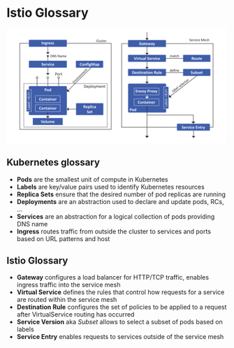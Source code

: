# Istio Glossary

![](images/istio-glossary.png)

## Kubernetes glossary

- **Pods** are the smallest unit of compute in Kubernetes
- **Labels** are key/value pairs used to identify Kubernetes resources
- **Replica Sets** ensure that the desired number of pod replicas are running
- **Deployments** are an abstraction used to declare and update pods, RCs, …
- **Services** are an abstraction for a logical collection of pods providing DNS name
- **Ingress** routes traffic from outside the cluster to services and ports based on URL patterns and host

## Istio Glossary

- **Gateway** configures a load balancer for HTTP/TCP traffic, enables ingress traffic into the service mesh
- **Virtual Service** defines the rules that control how requests for a service are routed within the service mesh
- **Destination Rule** configures the set of policies to be applied to a request after VirtualService routing has occurred
- **Service Version** aka _Subset_ allows to select a subset of pods based on labels
- **Service Entry** enables requests to services outside of the service mesh
